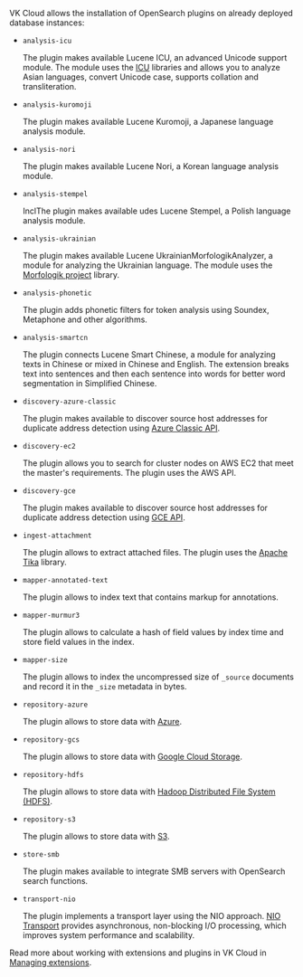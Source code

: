 VK Cloud allows the installation of OpenSearch plugins on already deployed database instances:

- `analysis-icu`

    The plugin makes available Lucene ICU, an advanced Unicode support module. The module uses the [ICU](https://icu.unicode.org/) libraries and allows you to analyze Asian languages, convert Unicode case, supports collation and transliteration.

- `analysis-kuromoji`

    The plugin makes available  Lucene Kuromoji, a Japanese language analysis module.

- `analysis-nori`

    The plugin makes available  Lucene Nori, a Korean language analysis module.

- `analysis-stempel`

    InclThe plugin makes available udes Lucene Stempel, a Polish language analysis module.

- `analysis-ukrainian`

    The plugin makes available Lucene UkrainianMorfologikAnalyzer, a module for analyzing the Ukrainian language. The module uses the [Morfologik project](https://github.com/morfologik/morfologik-stemming) library.

- `analysis-phonetic`

    The plugin adds phonetic filters for token analysis using Soundex, Metaphone and other algorithms.

- `analysis-smartcn`

    The plugin connects Lucene Smart Chinese, a module for analyzing texts in Chinese or mixed in Chinese and English. The extension breaks text into sentences and then each sentence into words for better word segmentation in Simplified Chinese.

- `discovery-azure-classic`

    The plugin makes available to discover source host addresses for duplicate address detection using [Azure Classic API](https://learn.microsoft.com/en-us/rest/api/azure/).

- `discovery-ec2`

    The plugin allows you to search for cluster nodes on AWS EC2 that meet the master's requirements. The plugin uses the AWS API.

- `discovery-gce`

    The plugin makes available to discover source host addresses for duplicate address detection using [GCE API](https://cloud.google.com/compute/docs/reference/rest/v1).

- `ingest-attachment`

    The plugin allows to extract attached files. The plugin uses the [Apache Tika](https://tika.apache.org/) library.

- `mapper-annotated-text`

    The plugin allows to index text that contains markup for annotations.

- `mapper-murmur3`

    The plugin allows to calculate a hash of field values by index time and store field values in the index.

- `mapper-size`

    The plugin allows to index the uncompressed size of `_source` documents and record it in the `_size` metadata in bytes.

- `repository-azure`

    The plugin allows to store data with [Azure](https://azure.microsoft.com/ru-ru).

- `repository-gcs`

    The plugin allows to store data with [Google Cloud Storage](https://cloud.google.com/).

- `repository-hdfs`

    The plugin allows to store data with [Hadoop Distributed File System (HDFS)](https://hadoop.apache.org/).

- `repository-s3`

    The plugin allows to store data with [S3](https://aws.amazon.com/ru/s3/).

- `store-smb`

    The plugin makes available to integrate SMB servers with OpenSearch search functions.

- `transport-nio`

    The plugin implements a transport layer using the NIO approach. [NIO Transport](https://activemq.apache.org/nio-transport-reference) provides asynchronous, non-blocking I/O processing, which improves system performance and scalability.

Read more about working with extensions and plugins in VK Cloud in [Managing extensions](../../instructions/managing-extensions).
